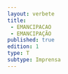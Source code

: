 ```yaml
---
layout: verbete
title:
 - EMANCIPACAO
 - EMANCIPAÇÃO
published: true
edition: 1  
type: T
subtype: Imprensa
---
```


